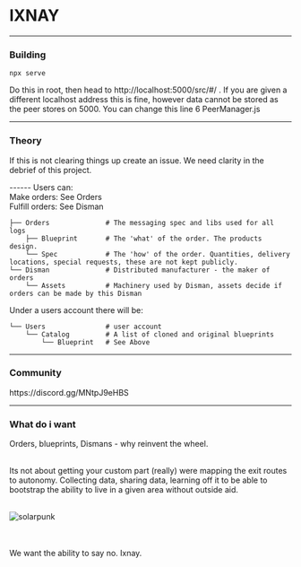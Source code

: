# IXNAY


<hr/>
<h3>Building</h3>

```
npx serve
```
Do this in root, then head to http://localhost:5000/src/#/ . If you are given a different localhost address this is fine, however data cannot be stored as the peer stores on 5000. You can change this line 6 PeerManager.js

<hr/>

<h3>Theory</h3>

<p>If this is not clearing things up create an issue. We need clarity in the debrief of this project.</p>
------
Users can: <br/>
  Make orders: See Orders<br/>
  Fulfill orders: See Disman<br/>
    
    ├── Orders              # The messaging spec and libs used for all logs
        ├── Blueprint       # The 'what' of the order. The products design.
        └── Spec            # The 'how' of the order. Quantities, delivery locations, special requests, these are not kept publicly.
    └── Disman              # Distributed manufacturer - the maker of orders
        └── Assets          # Machinery used by Disman, assets decide if orders can be made by this Disman
        
  Under a users account there will be:
  
    └── Users               # user account
        └── Catalog         # A list of cloned and original blueprints
            └── Blueprint   # See Above
            


<hr/>
<h3>Community</h3>
https://discord.gg/MNtpJ9eHBS 

<hr/>
<h3>What do i want</h3>
Orders, blueprints, Dismans - why reinvent the wheel.<br/><br/> 

Its not about getting your custom part (really) were mapping the exit routes to autonomy. Collecting data, sharing data, learning off it to be able to bootstrap the ability to live in a given area without outside aid.
<br/><br/>

![solarpunk](https://user-images.githubusercontent.com/68570004/135540416-4c59a3fc-51bd-4aa6-8a35-f88a8a09ec55.jpeg)

<br/><br/>
We want the ability to say no. Ixnay.
